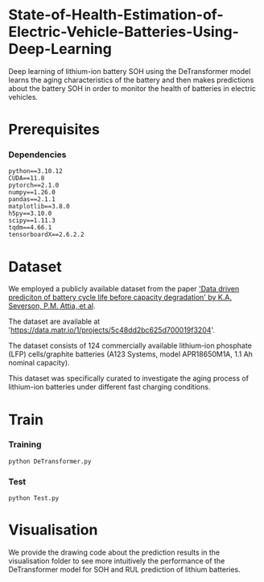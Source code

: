 # State-of-Health-Estimation-of-Electric-Vehicle-Batteries-Using-Deep-Learning
Deep learning of lithium-ion battery SOH using the DeTransformer model learns the aging characteristics of the battery and then makes predictions about the battery SOH in order to monitor the health of batteries in electric vehicles.

# Prerequisites
### Dependencies
```
python==3.10.12
CUDA==11.8
pytorch==2.1.0
numpy==1.26.0
pandas==2.1.1
matplotlib==3.8.0
h5py==3.10.0
scipy==1.11.3
tqdm==4.66.1
tensorboardX==2.6.2.2
```


# Dataset  

We employed a publicly available dataset from the paper ['Data driven prediciton of battery cycle life before capacity degradation' by K.A. Severson, P.M. Attia, et al](https://www.nature.com/articles/s41560-019-0356-8). 

The dataset are available at 'https://data.matr.io/1/projects/5c48dd2bc625d700019f3204'. 

The dataset consists of 124 commercially available lithium-ion phosphate (LFP) cells/graphite batteries (A123 Systems, model APR18650M1A, 1.1 Ah nominal capacity). 

This dataset was specifically curated to investigate the aging process of lithium-ion batteries under different fast charging conditions.


# Train

### Training
```
python DeTransformer.py
```

### Test
```
python Test.py
```


# Visualisation
We provide the drawing code about the prediction results in the visualisation folder to see more intuitively the performance of the DeTransformer model for SOH and RUL prediction of lithium batteries.
